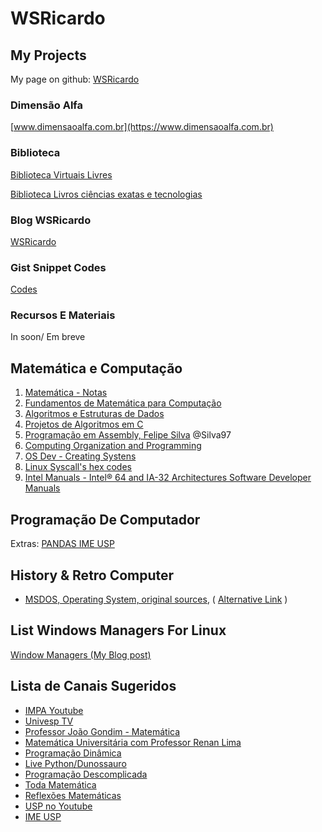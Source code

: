 # WSRicardo

<!--
**wsricardo/wsricardo** is a ✨ _special_ ✨ repository because its `README.md` (this file) appears on your GitHub profile.
Here are some ideas to get you started:
- 🔭 I’m currently working on ...
- 🌱 I’m currently learning ...
- 👯 I’m looking to collaborate on ...
- 🤔 I’m looking for help with ...
- 💬 Ask me about ...
- 📫 How to reach me: ...
- 😄 Pronouns: ...
- ⚡ Fun fact: ...
-->


## My Projects

My page on github: [WSRicardo](https://wsricardo.github.io)

### Dimensão Alfa

[www.dimensaoalfa.com.br](https://www.dimensaoalfa.com.br)


### Biblioteca

[Biblioteca Virtuais Livres](https://wsricardo.blogspot.com/p/biblioteca-virtuais.html)

[Biblioteca Livros ciências exatas e tecnologias](https://wsricardo.blogspot.com/2022/02/biblioteca-exatec-livros-gratuitos-em.html)

### Blog WSRicardo

[WSRicardo](https://wsricardo.blogspot.com)

### Gist Snippet Codes

[Codes](https://gist.github.com/wsricardo)

### Recursos E Materiais

In soon/ Em breve


## Matemática e Computação

1. [Matemática - Notas ](https://github.com/wsricardo/matematica) 
2. [Fundamentos de Matemática para Computação](https://wsricardo.blogspot.com/2023/09/fundamentos-de-matematica-para.html)
3. [Algoritmos e Estruturas de Dados](https://algoritmosempython.com.br/)
4. [Projetos de Algoritmos em C](https://www.ime.usp.br/~pf/algoritmos/index.html)
5. [Programação em Assembly, Felipe Silva](https://mentebinaria.gitbook.io/assembly/) @Silva97
6. [Computing Organization and Programming](https://cs.lmu.edu/~ray/classes/sp/)
7. [OS Dev - Creating Systens](https://wiki.osdev.org/Main_Page)
8. [Linux Syscall's hex codes](https://filippo.io/linux-syscall-table/)
9. [Intel Manuals - Intel® 64 and IA-32 Architectures Software Developer Manuals ](https://www.intel.com/content/www/us/en/developer/articles/technical/intel-sdm.html)


## Programação De Computador


Extras: [PANDAS IME USP](https://panda.ime.usp.br/)

## History & Retro Computer

- [MSDOS, Operating System, original sources](https://github.com/microsoft/MS-DOS), ( [Alternative Link](https://github.com/CodesFork/MS-DOS) )


## List Windows Managers For Linux

[Window Managers (My Blog post)](https://wsricardo.blogspot.com/2023/06/gerenciadores-de-janelas-windows.html)


## Lista de Canais Sugeridos

* [IMPA Youtube](https://www.youtube.com/c/impabr)
* [Univesp TV](https://www.youtube.com/user/univesptv)
* [Professor João Gondim - Matemática](https://www.youtube.com/@JoaoGondim)
* [Matemática Universitária com Professor Renan Lima](https://www.youtube.com/@matematicauniversitariaRenan)
* [Programação Dinâmica](https://www.youtube.com/c/Programa%C3%A7%C3%A3oDin%C3%A2mica)
* [Live Python/Dunossauro](https://www.youtube.com/@Dunossauro)
* [Programação Descomplicada](https://www.youtube.com/user/progdescomplicada)
* [Toda Matemática](https://www.youtube.com/c/GustavoViegascurso)
* [Reflexões Matemáticas](https://www.youtube.com/c/Reflex%C3%B5esMatem%C3%A1ticasDrDilbertoJ%C3%BAnior)
* [USP no Youtube](https://www.youtube.com/c/CanalUSP)
* [IME USP](https://www.ime.usp.br/)
